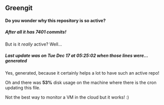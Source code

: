 ## Greengit

#### Do you wonder why this repository is so active?

##### After all it has 7401 commits!

But is it *really* active? Well...

##### Last update was on Tue Dec 17 at 05:25:02 when those lines were... generated

Yes, generated, because it certainly helps a lot to have such an active repo!

Oh and there was **53%** disk usage on the machine
where there is the cron updating this file.

Not the best way to monitor a VM in the cloud but it works! :)
